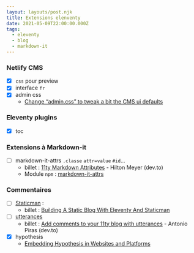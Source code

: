 ```yaml
---
layout: layouts/post.njk
title: Extensions elenventy
date: 2021-05-09T22:00:00.000Z
tags:
  - eleventy
  - blog
  - markdown-it
---
```


### Netlify CMS

- [x] `css` pour preview
- [x] interface `fr`
- [x] admin css
  - [Change “admin.css” to tweak a bit the CMS ui defaults](https://answers.netlify.com/t/change-admin-css-to-tweak-a-bit-the-cms-ui-defaults/17835)

### Eleventy plugins

- [x] toc

### Extensions à Markdown-it

- [ ] markdown-it-attrs `.classe` `attr=value` `#id`...
  - billet : [11ty Markdown Attributes](https://dev.to/iarehilton/11ty-markdown-attributes-2dl3) - Hilton Meyer (dev.to)
  - Module `npm` : [markdown-it-attrs](https://www.npmjs.com/package/markdown-it-attrs)

### Commentaires

- [ ] [Staticman](https://staticman.net) : 
  - billet : [Building A Static Blog With Eleventy And Staticman](https://kabardinovd.com/posts/eleventy-staticman)
- [ ] [utterances](https://utteranc.es/)
  - billet : [Add comments to your 11ty blog with utterances](https://dev.to/antopiras89/add-comments-to-your-static-blog-with-utterances-3jao) - Antonio Piras (dev.to)
- [x] hypothesis
  - [Embedding Hypothesis in Websites and Platforms](https://web.hypothes.is/help/embedding-hypothesis-in-websites-and-platforms)

